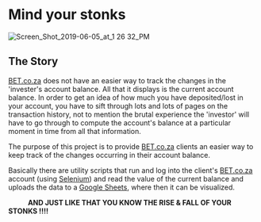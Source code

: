 # Mind your stonks


![Screen_Shot_2019-06-05_at_1 26 32_PM](https://user-images.githubusercontent.com/16665803/61865197-15e25e00-aed3-11e9-8541-4fff382916b7.jpg)

## The Story
[BET.co.za](https://bet.co.za) does not have an easier way to track the changes in the 'invester's account balance. All that it displays is the current account balance. In order to get an idea of how much you have deposited/lost in your account, you have to sift through lots and lots of pages on the transaction history, not to mention the brutal experience the 'investor' will have to go through to compute the account's balance at a particular moment in time from all that information.

The purpose of this project is to provide [BET.co.za](https://bet.co.za) clients an easier way to keep track of the changes occurring in their account balance.

Basically there are utility scripts that run and log into the client's [BET.co.za](https://bet.co.za) account (using [Selenium](https://selenium-python.readthedocs.io/)) and read the value of the current balance and uploads the data to a [Google Sheets](https://docs.google.com/spreadsheets/u/0/), where then it can be visualized.


&nbsp;&nbsp;&nbsp;&nbsp;&nbsp;&nbsp;&nbsp;&nbsp;&nbsp; **AND JUST LIKE THAT YOU KNOW THE RISE & FALL OF YOUR STONKS !!!!**
